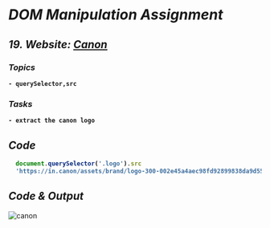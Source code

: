 # _DOM Manipulation Assignment_


## _19. Website: [Canon](https://in.canon/en/consumer)_

<b>

### _Topics_
    - querySelector,src

### _Tasks_
    - extract the canon logo

## _Code_
 
```javascript
  document.querySelector('.logo').src
  'https://in.canon/assets/brand/logo-300-002e45a4aec98fd92899838da9d5560f.png'
```
</b>

## _Code & Output_
![canon](https://user-images.githubusercontent.com/91872149/193262058-e32dca1d-ceed-41bc-a651-c63c628b8da7.png)
